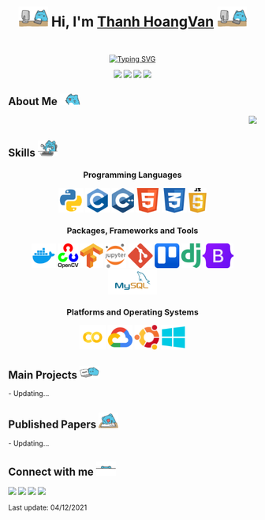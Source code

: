 <div align="center">
<h1><img src = "https://github.com/thanhhoangvan/thanhhoangvan/blob/main/src/images/capoo-bugcat.gif" width = 60px>
Hi, I'm <a href="https://github.com/thanhhoangvan">Thanh HoangVan</a>
<img src = "https://github.com/thanhhoangvan/thanhhoangvan/blob/main/src/images/capoo-bugcat.gif" width = 60px></h1>

<br>

<p align="center">

[![Typing SVG](https://readme-typing-svg.herokuapp.com/?lines=Computer+Vision+Engineer;Django+Web+Developer)](https://git.io/typing-svg)
</p>

<p align="center">
<img src="https://img.shields.io/badge/Age-22-blue"/>
<img src="https://img.shields.io/badge/Forus-Computer%20Vision-green"/>
<img src="https://img.shields.io/badge/University-HUST-green"/>
<img src="https://img.shields.io/badge/Country-Viet%20Nam-red"/>
</p>
</div>

<div>
<h2> About Me <img src = "https://github.com/thanhhoangvan/thanhhoangvan/blob/main/src/images/capoo-AboutMe.gif" width = 40px></h2>

<div align="right">
<image src="https://github.com/thanhhoangvan/thanhhoangvan/blob/main/src/images/light.gif" widht=40%>
</div>


</div>

<div>
<h2> Skills <img src = "https://github.com/thanhhoangvan/thanhhoangvan/blob/main/src/images/capoo-project.gif" width = 40px></h2>
<div align="center">
<h3> Programming Languages </h3>
<code><img height="50" src = "https://github.com/thanhhoangvan/thanhhoangvan/blob/main/src/icons/python.svg"></code>
<code><img height="50" src = "https://github.com/thanhhoangvan/thanhhoangvan/blob/main/src/icons/c-original.svg"></code>
<code><img height="50" src = "https://github.com/thanhhoangvan/thanhhoangvan/blob/main/src/icons/cpp.svg"></code>
<code><img height="50" src = "https://github.com/thanhhoangvan/thanhhoangvan/blob/main/src/icons/html.svg"></code>
<code><img height="50" src = "https://github.com/thanhhoangvan/thanhhoangvan/blob/main/src/icons/css.svg"></code>
<code><img height="50" src = "https://github.com/thanhhoangvan/thanhhoangvan/blob/main/src/icons/js.svg"></code>
</div>
<div align="center">
<h3> Packages, Frameworks and Tools </h3>
<code><img height="50" src = "https://github.com/thanhhoangvan/thanhhoangvan/blob/main/src/icons/Docker.svg"></code>
<code><img height="50" src = "https://github.com/thanhhoangvan/thanhhoangvan/blob/main/src/icons/OpenCV.svg"></code>
<code><img height="50" src = "https://github.com/thanhhoangvan/thanhhoangvan/blob/main/src/icons/TensorFlow.svg"></code>
<code><img height="50" src = "https://github.com/thanhhoangvan/thanhhoangvan/blob/main/src/icons/jupyter.svg"></code>
<code><img height="50" src = "https://github.com/thanhhoangvan/thanhhoangvan/blob/main/src/icons/git.svg"></code>
<code><img height="50" src = "https://github.com/thanhhoangvan/thanhhoangvan/blob/main/src/icons/trello.svg"></code>
<code><img height="50" src = "https://github.com/thanhhoangvan/thanhhoangvan/blob/main/src/icons/django.svg"></code>
<code><img height="50" src = "https://github.com/thanhhoangvan/thanhhoangvan/blob/main/src/icons/bootstrap.svg"></code>
<code><img height="50" src = "https://github.com/thanhhoangvan/thanhhoangvan/blob/main/src/icons/mysql.svg"></code>
</div>
<div align="center">
<h3> Platforms and Operating Systems </h3>
<code><img height="50" src = "https://github.com/thanhhoangvan/thanhhoangvan/blob/main/src/icons/Colab.svg"></code>
<code><img height="50" src = "https://github.com/thanhhoangvan/thanhhoangvan/blob/main/src/icons/GCP.svg"></code>
<code><img height="50" src = "https://github.com/thanhhoangvan/thanhhoangvan/blob/main/src/icons/Ubuntu.svg"></code>
<code><img height="50" src = "https://github.com/thanhhoangvan/thanhhoangvan/blob/main/src/icons/Windows.svg"></code>
</div>
</div>
<div>
<h2> Main Projects <img src = "https://github.com/thanhhoangvan/thanhhoangvan/blob/main/src/images/capoo-work.gif" width = 40px></h2>
- Updating...
</div>

<div>
<h2> Published Papers <img src = "https://github.com/thanhhoangvan/thanhhoangvan/blob/main/src/images/capoo-write.gif" width = 40px></h2>
- Updating...
</div>

<div>
<h2> Connect with me <img src = "https://github.com/thanhhoangvan/thanhhoangvan/blob/main/src/images/capoo-connect.gif" width = 40px></h2>
<a href="mailto:thanh.hoangvan051199@gmail.com"><img src="https://img.shields.io/badge/Gmail-D14836?style=for-the-badge&logo=gmail&logoColor=white"/></a>
<a href="https://t.me/@thanhhoangvan"><img src="https://img.shields.io/badge/Telegram-2CA5E0?style=for-the-badge&logo=telegram&logoColor=white"/></a>
<a href="https://www.messenger.com/t/100007611788114"><img src="https://img.shields.io/badge/Messenger-00B2FF?style=for-the-badge&logo=messenger&logoColor=white"/></a>
<a href="https://www.linkedin.com/in/thanhhoangvan/"><img src="https://img.shields.io/badge/LinkedIn-0077B5?style=for-the-badge&logo=linkedin&logoColor=white"/></a>
</div>

<p>Last update: 04/12/2021</p>